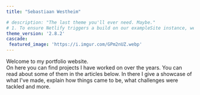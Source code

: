 ```yaml
---
title: "Sebastiaan Westheim"

# description: "The last theme you'll ever need. Maybe."
# 1. To ensure Netlify triggers a build on our exampleSite instance, we need to change a file in the exampleSite directory.
theme_version: '2.8.2'
cascade:
 featured_image: 'https://i.imgur.com/GPm2nUZ.webp'
---
```


Welcome to my portfolio website.  
On here you can find projects I have worked on over the years.
You can read about some of them in the articles below.
In there I give a showcase of what I've made, explain how things came to be, what challenges were tackled and more.  